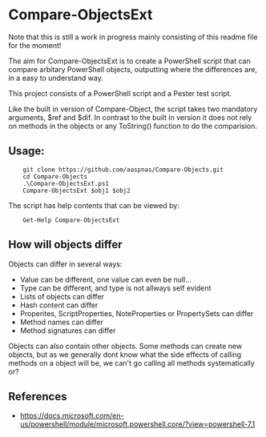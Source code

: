 # Compare-ObjectsExt

Note that this is still a work in progress mainly consisting of this readme file for the moment!

The aim for Compare-ObjectsExt is to create a PowerShell script that can 
compare arbitary PowerShell objects, outputting where the differences are, in a easy to understand way.

This project consists of a PowerShell script and a Pester test script.

Like the built in version of Compare-Object, the script takes two mandatory arguments, $ref and $dif. In contrast to the built in version it does not rely on methods in the objects or any ToString() function to do the comparision.

## Usage: 

        git clone https://github.com/aaspnas/Compare-Objects.git
        cd Compare-Objects
        .\Compare-ObjectsExt.ps1
        Compare-ObjectsExt $obj1 $obj2

The script has help contents that can be viewed by:
 
        Get-Help Compare-ObjectsExt

## How will objects differ

Objects can differ in several ways:
- Value can be different, one value can even be null...
- Type can be different, and type is not allways self evident
- Lists of objects can differ
- Hash content can differ
- Properites, ScriptProperties, NoteProperties or PropertySets can differ
- Method names can differ
- Method signatures can differ

Objects can also contain other objects.  Some methods can create new objects, but as we generally dont know what the side effects of calling methods on a object will be, we can't go calling all methods 
systematically or?

## References

- https://docs.microsoft.com/en-us/powershell/module/microsoft.powershell.core/?view=powershell-7.1
